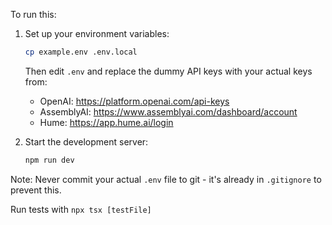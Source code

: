 To run this:

1. Set up your environment variables:
   ```bash
   cp example.env .env.local
   ```
   Then edit `.env` and replace the dummy API keys with your actual keys from:
   - OpenAI: https://platform.openai.com/api-keys
   - AssemblyAI: https://www.assemblyai.com/dashboard/account
   - Hume: https://app.hume.ai/login

2. Start the development server:
   ```bash
   npm run dev
   ```

Note: Never commit your actual `.env` file to git - it's already in `.gitignore` to prevent this.



Run tests with `npx tsx [testFile]`